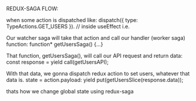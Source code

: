REDUX-SAGA FLOW:

when some action is dispatched like: dispatch({ type: TypeActions.GET_USERS }). // inside useEffect i.e.

Our watcher saga will take that action and call our handler (worker saga) function:
function\* getUsersSaga() {...}

That function, getUsersSaga(), will call our API request and return data:
const response = yield call(getUsersAPI);

With that data, we gonna dispatch redux action to set users, whatever that data is. state = action.payload:
yield put(getUsersSlice(response.data));

thats how we change global state using redux-saga
